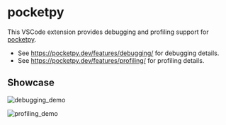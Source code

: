# pocketpy

This VSCode extension provides debugging and profiling support for [pocketpy](https://github.com/pocketpy/pocketpy).

+ See https://pocketpy.dev/features/debugging/ for debugging details.
+ See https://pocketpy.dev/features/profiling/ for profiling details.

## Showcase

![debugging_demo](https://private-user-images.githubusercontent.com/119399319/482583152-60afbb8c-8327-4aef-9c8c-675030ba2d35.png?jwt=eyJ0eXAiOiJKV1QiLCJhbGciOiJIUzI1NiJ9.eyJpc3MiOiJnaXRodWIuY29tIiwiYXVkIjoicmF3LmdpdGh1YnVzZXJjb250ZW50LmNvbSIsImtleSI6ImtleTUiLCJleHAiOjE3NTYzNTQ4MTUsIm5iZiI6MTc1NjM1NDUxNSwicGF0aCI6Ii8xMTkzOTkzMTkvNDgyNTgzMTUyLTYwYWZiYjhjLTgzMjctNGFlZi05YzhjLTY3NTAzMGJhMmQzNS5wbmc_WC1BbXotQWxnb3JpdGhtPUFXUzQtSE1BQy1TSEEyNTYmWC1BbXotQ3JlZGVudGlhbD1BS0lBVkNPRFlMU0E1M1BRSzRaQSUyRjIwMjUwODI4JTJGdXMtZWFzdC0xJTJGczMlMkZhd3M0X3JlcXVlc3QmWC1BbXotRGF0ZT0yMDI1MDgyOFQwNDE1MTVaJlgtQW16LUV4cGlyZXM9MzAwJlgtQW16LVNpZ25hdHVyZT01M2U3MTY4YmM4YjUwNzZlYjY5OGQ3OGY2Y2Q3ZjMwYTgwNzYwZDBjNDRhNDg2OWRiYzgxM2I5ZjE2NDM1MWY5JlgtQW16LVNpZ25lZEhlYWRlcnM9aG9zdCJ9.eLUbRCOCB91zs-yvoeZ_fNUWJWqP6Toky5HNxYo6QhM)


![profiling_demo](https://private-user-images.githubusercontent.com/119399319/482583905-2f0ef304-ac26-49b7-9527-36f0dd660ef4.png?jwt=eyJ0eXAiOiJKV1QiLCJhbGciOiJIUzI1NiJ9.eyJpc3MiOiJnaXRodWIuY29tIiwiYXVkIjoicmF3LmdpdGh1YnVzZXJjb250ZW50LmNvbSIsImtleSI6ImtleTUiLCJleHAiOjE3NTYzNTQ4MTUsIm5iZiI6MTc1NjM1NDUxNSwicGF0aCI6Ii8xMTkzOTkzMTkvNDgyNTgzOTA1LTJmMGVmMzA0LWFjMjYtNDliNy05NTI3LTM2ZjBkZDY2MGVmNC5wbmc_WC1BbXotQWxnb3JpdGhtPUFXUzQtSE1BQy1TSEEyNTYmWC1BbXotQ3JlZGVudGlhbD1BS0lBVkNPRFlMU0E1M1BRSzRaQSUyRjIwMjUwODI4JTJGdXMtZWFzdC0xJTJGczMlMkZhd3M0X3JlcXVlc3QmWC1BbXotRGF0ZT0yMDI1MDgyOFQwNDE1MTVaJlgtQW16LUV4cGlyZXM9MzAwJlgtQW16LVNpZ25hdHVyZT1jZDUyYzAxZGJlZTYyZTJkYmM0YjlmMWYwOWExMWJkMGE3ZTgyNThlNThjZTNiMDM4ODJkZjc2ZTZhOTE3ZmU1JlgtQW16LVNpZ25lZEhlYWRlcnM9aG9zdCJ9.COrFIKYMMDDtkCx0MvqbM4vqmsm0tHLDlaZkxqpdTuk)